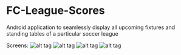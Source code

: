 # FC-League-Scores
Android application to seamlessly display all upcoming fixtures and standing tables of a particular soccer league

Screens:
![alt tag](https://github.com/sagardave/FC-League-Scores/tree/master/MyApplication/app/src/main/res/drawable-hdpi/Leagues.png)
![alt tag](https://github.com/sagardave/FC-League-Scores/tree/master/MyApplication/app/src/main/res/drawable-hdpi/Teams.png)
![alt tag](https://github.com/sagardave/FC-League-Scores/tree/master/MyApplication/app/src/main/res/drawable-hdpi/Fixtures.png)
![alt tag](https://github.com/sagardave/FC-League-Scores/tree/master/MyApplication/app/src/main/res/drawable-hdpi/Table.png)

